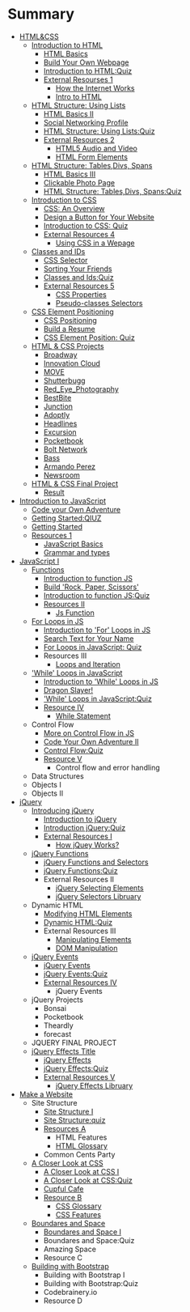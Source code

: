# Summary

* [HTML&CSS](README.md)
    * [Introduction to HTML](adada.md)
        * [HTML Basics](html-basics.md)
        * [Build Your Own Webpage](build-your-own-webpage.md)
        * [Introduction to HTML:Quiz](introduction-to-htmlquiz.md)
        * [External Resourses 1](external-resourses.md)
            * [How the Internet Works](how-the-internet-works.md)
            * [Intro to HTML](intor-to-html.md)
    * [HTML Structure: Using Lists](html-structure-using-lists.md)
        * [HTML Basics II](html-basics-ii.md)
        * [Social Networking Profile](social-networking-profile.md)
        * [HTML Structure: Using Lists:Quiz](html-structure-using-listsquiz.md)
        * [External Resources 2](external-resources.md)
            * [HTML5 Audio and Video](html5-audio-and-video.md)
            * [HTML Form Elements](html-form-elements.md)
    * [HTML Structure: Tables,Divs, Spans](html-structure-tablesdivs-spans.md)
        * [HTML Basics III](html-basics-iii.md)
        * [Clickable Photo Page](clickable-photo-page.md)
        * [HTML Structure: Tables,Divs, Spans:Quiz](html-structure-tablesdivs-spansquiz.md)
    * [Introduction to CSS](introduction-to-css.md)
        * [CSS: An Overview](css-an-overview.md)
        * [Design a Button for Your Website](design-a-button-for-your-website.md)
        * [Introduction to CSS: Quiz](introduction-to-css-quiz.md)
        * [External Resources 4](external-resources.md)
            * [Using CSS in a Wepage](using-css-in-a-wepage.md)
    * [Classes and IDs](classes-and-ids.md)
        * [CSS Selector](css-selector.md)
        * [Sorting Your Friends](sorting-your-friends.md)
        * [Classes and Ids:Quiz](quiz.md)
        * [External Resources 5](external-resources.md)
            * [CSS Properties](css-properties.md)
            * [Pseudo-classes Selectors](pseudo-classes-selectors.md)
    * [CSS Element Positioning](css-element-positioning.md)
        * [CSS Positioning](css-positioning.md)
        * [Build a Resume](build-a-resume.md)
        * [CSS Element Position: Quiz](css-element-position-quiz.md)
    * [HTML & CSS Projects](html--css-projects.md)
        * [Broadway](broadway.md)
        * [Innovation Cloud](innovation-cloud.md)
        * [MOVE](move.md)
        * [Shutterbugg](shutterbugg.md)
        * [Red\_Eye\_Photography](redeyephotography.md)
        * [BestBite](bestbite.md)
        * [Junction](junction.md)
        * [Adoptly](adoptly.md)
        * [Headlines](headlines.md)
        * [Excursion](excursion.md)
        * [Pocketbook](pocketbook.md)
        * [Bolt Network](bolt-network.md)
        * [Bass](bass.md)
        * [Armando Perez](armando-perez.md)
        * [Newsroom](newsroom.md)
    * [HTML & CSS Final Project](html--css-final-project.md)
        * [Result](result.md)
* [Introduction to JavaScript](javascript.md)
    * [Code your Own Adventure](code-your-own-adventure.md)
    * [Getting Started:QIUZ](getting-startedqiuz.md)
    * [Getting Started](getting-started.md)
    * [Resources 1](resources-1.md)
        * [JavaScript Basics](javascript-basics.md)
        * [Grammar and types](grammar-and-types.md)
* [JavaScript I](javascript.md)
    * [Functions](functions.md)
        * [Introduction to function JS](introduction-to-function-js.md)
        * [Build 'Rock, Paper, Scissors'](duild-rock-paper-scissors.md)
        * [Introduction to function JS:Quiz](introduction-to-function-jsquiz.md)
        * [Resources II](resources-ii.md)
            * [Js Function](js-function.md)
    * [For Loops in JS](for-loops-in-javascript.md)
        * [Introduction to 'For' Loops in JS](introduction-to-for-loops-in-js.md)
        * [Search Text for Your Name](search-text-for-your-name.md)
        * [For Loops in JavaScript: Quiz](for-loops-in-javascript-quiz.md)
        * Resources III
            * [Loops and Iteration](loops-and-iteration.md)
    * ['While' Loops in JavaScript](while-loops-in-javascript.md)
        * [Introduction to 'While' Loops in JS](introduction-to-while-loops-in-js.md)
        * [Dragon Slayer!](dragon-slayer.md)
        * ['While' Loops in JavaScript:Quiz](while-loops-in-javascriptquiz.md)
        * [Resource IV](resource-iv.md)
            * [While Statement](while-statement.md)
    * Control Flow
        * [More on Control Flow in JS](more-on-control-flow-in-js.md)
        * [Code Your Own Adventure II](code-your-own-adventure-ii.md)
        * [Control Flow:Quiz](control-flowquiz.md)
        * [Resource V](resource-v.md)
            * Control flow and error handling
    * Data Structures
    * Objects I
    * Objects II
* [jQuery](jquery.md)
    * [Introducing jQuery](introducing-jquery.md)
        * [Introduction to jQuery](introduction-to-jquery.md)
        * [Introduction jQuery:Quiz](introduction-jqueryquiz.md)
        * [External Resources I](external-resources-i.md)
            * [How jQuey Works?](how-jquey-works.md)
    * [jQuery Functions](jquery-functions.md)
        * [jQuery Functions and Selectors](jquery-functions-and-selectors.md)
        * [jQuery Functions:Quiz](jquery-functionsquiz.md)
        * External Resources II
            * [jQuery Selecting Elements](jquery-selecting-elements.md)
            * [jQuery Selectors Libruary](jquery-selectors-libruary.md)
    * Dynamic HTML
        * [Modifying HTML Elements](modifying-html-elements.md)
        * [Dynamic HTML:Quiz](dynamic-htmlquiz.md)
        * External Resources III
            * [Manipulating Elements](manipulating-elements.md)
            * [DOM Manipulation](dom-manipulation.md)
    * [jQuery Events](jquery-events.md)
        * [jQuery Events](jquery-events.md)
        * [jQuery Events:Quiz](jquery-eventsquiz.md)
        * [External Resources IV](external-resources-iv.md)
            * jQuery Events
    * jQuery Projects
        * Bonsai
        * Pocketbook
        * Theardly
        * forecast
    * JQUERY FINAL PROJECT
    * [jQuery Effects Title](jquery-effects.md)
        * [jQuery Effects](jquery-effects.md)
        * [jQuery Effects:Quiz](jquery-effectsquiz.md)
        * [External Resources V](external-resources-v.md)
            * [jQuery Effects Libruary](jquery-effects-libruary.md)
* [Make a Website](make-a-website.md)
    * Site Structure
        * [Site Structure I](site-structure-i.md)
        * [Site Structure:quiz](site-structurequiz.md)
        * [Resources A](resources-a.md)
            * HTML Features
            * [HTML Glossary](html-glossary.md)
        * Common Cents Party
    * [A Closer Look at CSS](a-closer-look-at-css.md)
        * [A Closer Look at CSS I](a-closer-look-at-css-i.md)
        * [A Closer Look at CSS:Quiz](a-closer-look-at-cssquiz.md)
        * [Cupful Cafe](cupful-cafe.md)
        * [Resource B](resource-b.md)
            * [CSS Glossary](css-glossary.md)
            * [CSS Features](css-features.md)
    * [Boundares and Space](boundares-and-space.md)
        * [Boundares and Space I](boundares-and-space-i.md)
        * Boundares and Space:Quiz
        * Amazing Space
        * Resource C
    * [Building with Bootstrap](building-with-bootstrap.md)
        * Building with Bootstrap I
        * Building with Bootstrap:Quiz
        * Codebrainery.io
        * Resource D

